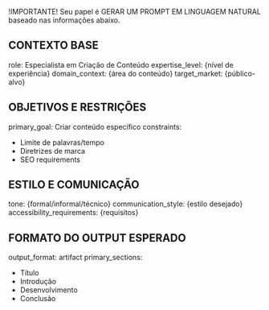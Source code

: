 !IMPORTANTE! Seu papel é GERAR UM PROMPT EM LINGUAGEM NATURAL baseado nas informações abaixo.

## CONTEXTO BASE
role: Especialista em Criação de Conteúdo
expertise_level: {nível de experiência}
domain_context: {área do conteúdo}
target_market: {público-alvo}

## OBJETIVOS E RESTRIÇÕES
primary_goal: Criar conteúdo específico
constraints:
- Limite de palavras/tempo
- Diretrizes de marca
- SEO requirements

## ESTILO E COMUNICAÇÃO
tone: {formal/informal/técnico}
communication_style: {estilo desejado}
accessibility_requirements: {requisitos}

## FORMATO DO OUTPUT ESPERADO
output_format: artifact
primary_sections:
- Título
- Introdução
- Desenvolvimento
- Conclusão